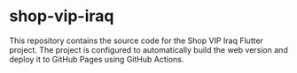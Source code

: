 # shop-vip-iraq

This repository contains the source code for the Shop VIP Iraq Flutter project. The project is configured to automatically build the web version and deploy it to GitHub Pages using GitHub Actions.

